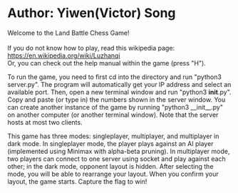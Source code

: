 #   Author: Yiwen(Victor) Song

Welcome to the Land Battle Chess Game!\
\
If you do not know how to play, read this wikipedia page:\
  https://en.wikipedia.org/wiki/Luzhanqi \
Or, you can check out the help manual within the game (press "H").

To run the game, you need to first cd into the directory and run "python3 server.py". The program will automatically get your IP address and select an available port. Then, open a new terminal window and run "python3 __init__.py". Copy and paste (or type in) the numbers shown in the server window. You can create another instance of the game by running "python3 \_\_init\_\_.py" on another computer (or another terminal window). Note that the server hosts at most two clients.

This game has three modes: singleplayer, multiplayer, and multiplayer in dark mode. In singleplayer mode, the player plays against an AI player (implemented using Minimax with alpha-beta pruning). In multiplayer mode, two players can connect to one server using socket and play against each other; in the dark mode, opponent layout is hidden. After selecting the mode, you will be able to rearrange your layout. When you confirm your layout, the game starts. Capture the flag to win!
